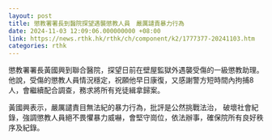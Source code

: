 ```yaml
---
layout: post
title: 懲教署署長到醫院探望遇襲懲教人員　嚴厲譴責暴力行為
date: 2024-11-03 12:09:06.000000000 +08:00
link: https://news.rthk.hk/rthk/ch/component/k2/1777377-20241103.htm
categories: rthk
---
```


懲教署署長黃國興到聯合醫院，探望日前在壁屋監獄外遇襲受傷的一級懲教助理。他說，受傷的懲教人員情況穩定，祝願他早日康復，又感謝警方短時間內拘捕8人，會繼續配合調查，務求將所有兇徒緝拿歸案。

黃國興表示，嚴厲譴責目無法紀的暴力行為，批評是公然挑戰法治， 破壞社會紀錄，強調懲教人員絕不畏懼暴力威嚇，會堅守崗位，依法辦事，確保院所有良好秩序及紀錄。
